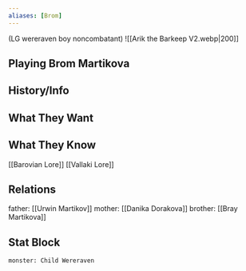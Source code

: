 ```yaml
---
aliases: [Brom]
---
```

(LG wereraven boy noncombatant)
![[Arik the Barkeep V2.webp|200]]
## Playing Brom Martikova

## History/Info

## What They Want

## What They Know
[[Barovian Lore]]
[[Vallaki Lore]]

## Relations
father: [[Urwin Martikov]]
mother: [[Danika Dorakova]]
brother: [[Bray Martikova]]

## Stat Block

```statblock
monster: Child Wereraven
```

```dataviewjs
```
